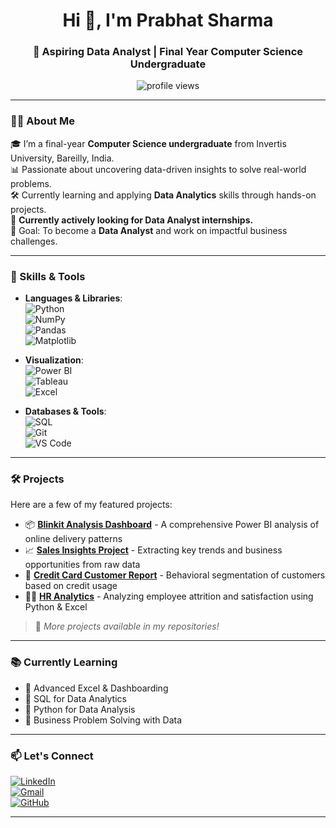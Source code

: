 <h1 align="center">Hi 👋, I'm Prabhat Sharma</h1>
<h3 align="center">🚀 Aspiring Data Analyst | Final Year Computer Science Undergraduate</h3>

<p align="center">
  <img src="https://komarev.com/ghpvc/?username=prabhatsharma&label=Profile%20views&color=0e75b6&style=flat" alt="profile views" />
</p>

---

### 👨‍🎓 About Me

🎓 I’m a final-year **Computer Science undergraduate** from Invertis University, Bareilly, India.  
📊 Passionate about uncovering data-driven insights to solve real-world problems.  
🛠 Currently learning and applying **Data Analytics** skills through hands-on projects.  
🎯 **Currently actively looking for Data Analyst internships.**  
🎯 Goal: To become a **Data Analyst** and work on impactful business challenges.  

---

### 🧠 Skills & Tools

- **Languages & Libraries**:  
  ![Python](https://img.shields.io/badge/Python-3776AB?style=for-the-badge&logo=python&logoColor=white)  
  ![NumPy](https://img.shields.io/badge/Numpy-013243?style=for-the-badge&logo=numpy&logoColor=white)  
  ![Pandas](https://img.shields.io/badge/Pandas-150458?style=for-the-badge&logo=pandas&logoColor=white)  
  ![Matplotlib](https://img.shields.io/badge/Matplotlib-0066A6?style=for-the-badge&logo=matplotlib&logoColor=white)

- **Visualization**:  
  ![Power BI](https://img.shields.io/badge/Power%20BI-F2C811?style=for-the-badge&logo=powerbi&logoColor=black)  
  ![Tableau](https://img.shields.io/badge/Tableau-E97627?style=for-the-badge&logo=tableau&logoColor=white)  
  ![Excel](https://img.shields.io/badge/Excel-217346?style=for-the-badge&logo=microsoft-excel&logoColor=white)

- **Databases & Tools**:  
  ![SQL](https://img.shields.io/badge/SQL-336791?style=for-the-badge&logo=postgresql&logoColor=white)  
  ![Git](https://img.shields.io/badge/Git-F05032?style=for-the-badge&logo=git&logoColor=white)  
  ![VS Code](https://img.shields.io/badge/VS%20Code-007ACC?style=for-the-badge&logo=visual-studio-code&logoColor=white)

---

### 🛠️ Projects

Here are a few of my featured projects:

- 📦 [**Blinkit Analysis Dashboard**](#) - A comprehensive Power BI analysis of online delivery patterns  
- 📈 [**Sales Insights Project**](#) - Extracting key trends and business opportunities from raw data  
- 🧾 [**Credit Card Customer Report**](#) - Behavioral segmentation of customers based on credit usage  
- 👩‍💼 [**HR Analytics**](#) - Analyzing employee attrition and satisfaction using Python & Excel  

> 🔗 *More projects available in my repositories!*

---

### 📚 Currently Learning

- 📘 Advanced Excel & Dashboarding  
- 📘 SQL for Data Analytics  
- 📘 Python for Data Analysis  
- 📘 Business Problem Solving with Data  

---

### 📫 Let's Connect

[![LinkedIn](https://img.shields.io/badge/LinkedIn-blue?style=for-the-badge&logo=linkedin&logoColor=white)](https://www.linkedin.com/in/your-profile/)  
[![Gmail](https://img.shields.io/badge/Gmail-D14836?style=for-the-badge&logo=gmail&logoColor=white)](mailto:your.email@gmail.com)  
[![GitHub](https://img.shields.io/badge/GitHub-181717?style=for-the-badge&logo=github&logoColor=white)](https://github.com/your-username)

---

